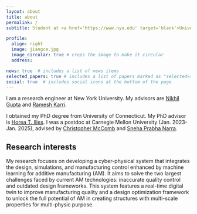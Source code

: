 ```yaml
---
layout: about
title: about
permalink: /
subtitle: Student at <a href='https://www.nyu.edu' target='blank'>University of Illinois Urbana Champign</a>, NY, USA.

profile:
  align: right
  image: jiangce.jpg
  image_circular: true # crops the image to make it circular
  address:

news: true  # includes a list of news items
selected_papers: true # includes a list of papers marked as "selected={true}"
social: true  # includes social icons at the bottom of the page
---
```

I am a research engineer at New York University. My advisors are [Nikhil Gupta](https://engineering.nyu.edu/faculty/nikhil-gupta) and [Ramesh Karri](https://engineering.nyu.edu/faculty/ramesh-karri).

I obtained my PhD degree from University of Connecticut. My PhD advisor is [Horea T. Ilies](https://me.engr.uconn.edu/blog/faculty/ilies-horea-t/). I was a postdoc at Carnegie Mellon University (Jan. 2023-Jan. 2025), advised by [Christopher McComb](https://engineering.cmu.edu/directory/bios/mccomb-christopher.html) and [Sneha Prabha Narra](https://www.meche.engineering.cmu.edu/directory/bios/narra-sneha.html). 

Research interests
------
My research focuses on developing a cyber-physical system that integrates the design, simulations, and manufacturing control enhanced by machine learning for additive manufacturing (AM). It aims to solve the two largest challenges faced by current AM technologies: inaccurate quality control and outdated design frameworks. This system features a real-time digital twin to improve manufacturing quality and a design optimization framework to unlock the full potential of AM in creating structures with multi-scale properties for multi-physic purpose. 


